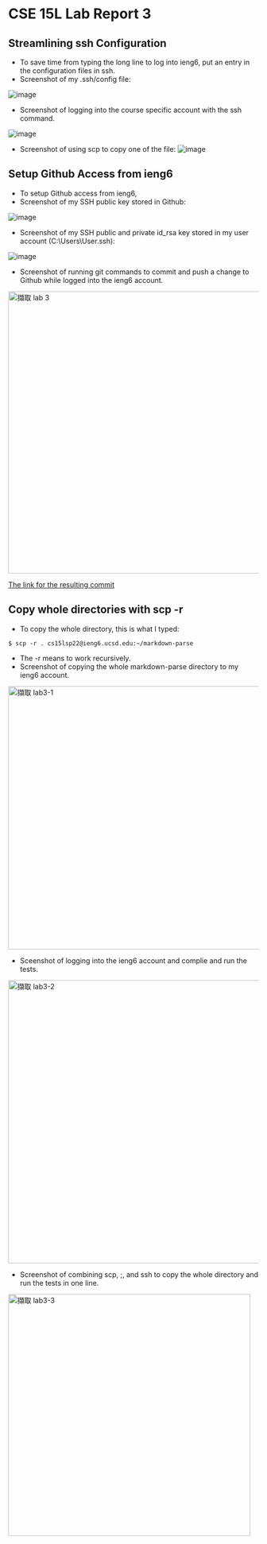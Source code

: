 # CSE 15L Lab Report 3
## Streamlining ssh Configuration
- To save time from typing the long line to log into ieng6, put an entry in the configuration files in ssh. 
- Screenshot of my .ssh/config file:

![image](https://user-images.githubusercontent.com/103228511/167316849-d34eb0a2-5af6-4cb1-aa7a-07cd8738a190.png)

- Screenshot of logging into the course specific account with the ssh command.

![image](https://user-images.githubusercontent.com/103228511/167317056-2d5ecf89-7aab-4650-ac4b-217a55f1aa49.png)

- Screenshot of using scp to copy one of the file:
![image](https://user-images.githubusercontent.com/103228511/167317296-89126910-a273-4113-b342-045e43495f9f.png)

## Setup Github Access from ieng6
- To setup Github access from ieng6, 
- Screenshot of my SSH public key stored in Github:

![image](https://user-images.githubusercontent.com/103228511/167319660-c188d376-3cc6-4b84-99e6-7e65d340f418.png)

- Screenshot of my SSH public and private id_rsa key stored in my user account (C:\Users\User\.ssh):

![image](https://user-images.githubusercontent.com/103228511/167319784-3287dd32-718d-43c6-b02e-ebe938dece63.png)

- Screenshot of running git commands to commit and push a change to Github while logged into the ieng6 account.

<img width="568" alt="擷取 lab 3" src="https://user-images.githubusercontent.com/103228511/168523921-29a3eb98-a63a-40d2-9716-841c94788f6d.PNG">

[The link for the resulting commit](https://github.com/JasmineYang1120/cse15l-lab-reports/commit/ba62b9966a1db51d4d6725b402638d7cd80ab6c7)

## Copy whole directories with scp -r
- To copy the whole directory, this is what I typed:
```
$ scp -r . cs15lsp22@ieng6.ucsd.edu:~/markdown-parse
```
- The -r means to work recursively. 
- Screenshot of copying the whole markdown-parse directory to my ieng6 account.

<img width="530" alt="擷取 lab3-1" src="https://user-images.githubusercontent.com/103228511/168523588-07fc0ec2-ffda-4bdc-ad36-633a6914d5a1.PNG">

- Sceenshot of logging into the ieng6 account and complie and run the tests.

<img width="570" alt="擷取 lab3-2" src="https://user-images.githubusercontent.com/103228511/168523554-b3f9250b-bd2e-4a29-b0d8-857972d9d4e7.PNG">

- Screenshot of combining scp, ;, and ssh to copy the whole directory and run the tests in one line.

<img width="487" alt="擷取 lab3-3" src="https://user-images.githubusercontent.com/103228511/168523810-1e5f41f8-4e79-4d51-9387-77abb7157cc8.PNG">


